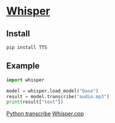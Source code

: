 # [Whisper](https://github.com/openai/whisper)

## Install
```commandline
pip install TTS
```

## Example
```python
import whisper

model = whisper.load_model("base")
result = model.transcribe("audio.mp3")
print(result["text"])
```
[Python transcribe](https://medium.com/codingthesmartway-com-blog/voice-to-text-made-easy-implementing-a-python-app-with-openais-whisper-speech-to-text-api-e8f415a5f737)
[Whisper.cpp](https://github.com/ggerganov/whisper.cpp/tree/master/examples/command)
